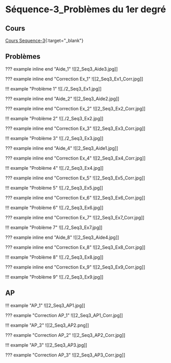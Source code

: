 # Séquence-3_Problèmes du 1er degré

## Cours

[Cours Sequence-3](./2_Seq3_Co.pdf){:target="_blank"}

## Problèmes

??? example inline end "Aide_1"
    ![[2_Seq3_Aide3.jpg]]

??? example inline end "Correction Ex_1"
    ![[2_Seq3_Ex1_Corr.jpg]]

!!! example "Problème 1"
    ![[./2_Seq3_Ex1.jpg]]

??? example inline end "Aide_2"
    ![[2_Seq3_Aide2.jpg]]

??? example inline end "Correction Ex_2"
    ![[2_Seq3_Ex2_Corr.jpg]]

!!! example "Problème 2"
    ![[./2_Seq3_Ex2.jpg]]

??? example inline end "Correction Ex_3"
    ![[2_Seq3_Ex3_Corr.jpg]]

!!! example "Problème 3"
    ![[./2_Seq3_Ex3.jpg]]

??? example inline end "Aide_4"
    ![[2_Seq3_Aide1.jpg]]
    
??? example inline end "Correction Ex_4"
    ![[2_Seq3_Ex4_Corr.jpg]]

!!! example "Problème 4"
    ![[./2_Seq3_Ex4.jpg]]

??? example inline end "Correction Ex_5"
    ![[2_Seq3_Ex5_Corr.jpg]]

!!! example "Problème 5"
    ![[./2_Seq3_Ex5.jpg]]

??? example inline end "Correction Ex_6"
    ![[2_Seq3_Ex6_Corr.jpg]]

!!! example "Problème 6"
    ![[./2_Seq3_Ex6.jpg]]


??? example inline end "Correction Ex_7"
    ![[2_Seq3_Ex7_Corr.jpg]]

!!! example "Problème 7"
    ![[./2_Seq3_Ex7.jpg]]

??? example inline end "Aide_8"
    ![[2_Seq3_Aide4.jpg]]


??? example inline end "Correction Ex_8"
    ![[2_Seq3_Ex8_Corr.jpg]]

!!! example "Problème 8"
    ![[./2_Seq3_Ex8.jpg]]


??? example inline end "Correction Ex_9"
    ![[2_Seq3_Ex9_Corr.jpg]]

!!! example "Problème 9"
    ![[./2_Seq3_Ex9.jpg]]

## AP


!!! example "AP_1"
    ![[2_Seq3_AP1.jpg]] 

??? example "Correction AP_1"
    ![[2_Seq3_AP1_Corr.jpg]]

    
!!! example "AP_2"
    ![[2_Seq3_AP2.png]]   

??? example "Correction AP_2"
    ![[2_Seq3_AP2_Corr.jpg]]


!!! example "AP_3"
    ![[2_Seq3_AP3.jpg]]   

??? example "Correction AP_3"
    ![[2_Seq3_AP3_Corr.jpg]]
